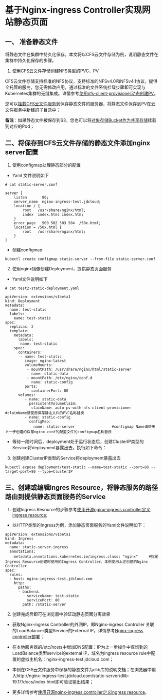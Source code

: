 # 基于Nginx-ingress Controller实现网站静态页面

## 一、 准备静态文件
将静态文件在集群中持久化保存，本文将以CFS云文件存储为例，说明静态文件在集群中持久化保存的步骤。

1. 使用CFS云文件存储创建NFS类型的PVC、PV

CFS云文件存储支持标准的NFS协议，支持标准的NFSv4.0和NFSv4.1协议，提供全托管的服务，您无需修改应用，通过标准的文件系统挂载步骤即可实现与Kubernetes集群的无缝集成。详情参考[使用nfs-client-provisioner动态创建PV](https://docs.jdcloud.com/cn/jcs-for-kubernetes/Create-PV-Dynamically)。

您可以[挂载CFS云文件服务](https://docs.jdcloud.com/cn/cloud-file-service/mount-file-system)到保存静态文件的服务器，将静态文件保存到PV在云文件服务中新建的子目录中；

**备注**：如果静态文件被保存到S3，您也可以将[对象存储Bucket作为共享存储](https://docs.jdcloud.com/cn/jcs-for-kubernetes/product-overview)挂载到对应的Pod；

## 二、将保存到CFS云文件存储的静态文件添加nginx server配置

1. 使用configmap处理静态部分的配置

* Yaml 文件说明如下
```
# cat static-server.conf

server {
    listen       80;
    server_name  nginx-ingress-test.jdcloud;
    location / {
        root   /usr/share/nginx/html;
        index  index.html index.htm;
    }
    error_page   500 502 503 504  /50x.html;
    location = /50x.html {
        root   /usr/share/nginx/html;
    }
}

```

* 创建configmap

```
kubectl create configmap static-server --from-file static-server.conf 
```

2. 使用nginx镜像创建Deployment，提供静态页面服务

* Yaml文件说明如下

```
# cat test2-static-deployment.yaml 

apiVersion: extensions/v1beta1
kind: Deployment
metadata:
  name: test-static
  labels:
    name: test-static
spec:
  replicas: 2
  template:
    metadata:
      labels:
       name: test-static
    spec:
      containers:
       - name: test-static
         image: nginx:latest
         volumeMounts:
          - mountPath: /usr/share/nginx/html/static-server
            name: static-data
          - mountPath: /etc/nginx/conf.d
            name: static-config
         ports:
          - containerPort: 80
      volumes:
         - name: static-data
           persistentVolumeClaim:
            claimName: auto-pv-with-nfs-client-provisioner                 #claimName请使用保存静态文件的PVC名称替换
         - name: static-config
           configMap:
             name: static-server                 #configmap Name请使用上一步创建的保存nginx.conf的配置文件的configmap名称替换
```

* 等待一段时间后，deployment处于运行状态后，创建ClusterIP类型的Service将deployment暴露出去，执行如下命令：

3. 创建创建ClusterIP类型的Service将deployment暴露出去

```
kubectl expose deployment/test-static --name=test-static --port=80 --target-port=80 --type=ClusterIP 
```

## 三、创建或编辑Ingres Resource，将静态服务的路径路由到提供静态页面服务的Service

1. 创建Ingress Resource的步骤参考[使用开源nginx-ingress controller定义ingress resource](https://docs.jdcloud.com/cn/jcs-for-kubernetes/Deploy-Ingress-Resource);

* 以HTTP类型的Ingress为例，添加静态页面服务的Yaml文件说明如下：

```
apiVersion: extensions/v1beta1
kind: Ingress
metadata:
  name: static-server-ingress
  annotations:
    metadata.annotations.kubernetes.io/ingress.class: "nginx"     #指定Ingress Resource创建时使用的Ingress Controller，本例使用上述创建的Nginx Controller
spec:
  rules:
  - host: nginx-ingress-test.jdcloud.com
    http:
      paths:
      - backend:
          serviceName: test-static
          servicePort: 80
        path: /static-server
```

2. 创建完成后即可在浏览器中验证动静态页面分离效果

* 获取Nginx-ingress Controller的外网IP，即Nginx-ingress Controller 关联的LoadBalancer类型Service的External IP，详情参考[Nginx-ingress controller部署](https://docs.jdcloud.com/cn/jcs-for-kubernetes/deploy-ingress-nginx-controller)；

* 在本地服务器的/etc/hosts中增加DNS配置：IP为上一步操作中查询到的LoadBalance类型service的external IP，域名为ingress resource rule中配置的虚拟主机名：nginx-ingress-test.jdcloud.com；

* 本例在CFS云文件服务中保存的静态文件为dlib库的说明文档；在浏览器中输入http://nginx-ingress-test.jdcloud.com/static-server/dlib-19.17/docs/index.html即可验证输出结果；

* 更多详情参考[使用开源nginx-ingress controller定义ingress resource](https://docs.jdcloud.com/cn/jcs-for-kubernetes/Deploy-Ingress-Resource)。
